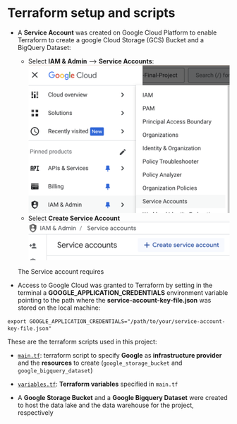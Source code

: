 # **Terraform setup and scripts**

- A **Service Account** was created on Google Cloud Platform to enable Terraform to create a google Cloud Storage (GCS) Bucket and a BigQuery Dataset:
    - Select **IAM & Admin** --> **Service Accounts**:
    ![alt text](image.png)
    - Select **Create Service Account**
    ![alt text](image-1.png)


    The Service account requires
- Access to Google Cloud was granted to Terraform by setting in the terminal a **GOOGLE_APPLICATION_CREDENTIALS** environment variable pointing to the path where the **service-account-key-file.json** was stored on the local machine:

```
export GOOGLE_APPLICATION_CREDENTIALS="/path/to/your/service-account-key-file.json"
```

These are the terraform scripts used in this project:

- [`main.tf`](https://github.com/AuraFrizzati/DE-2025-FinalProject-NHS-EmergencyDeptAttendances/blob/main/terraform/main.tf): terraform script to specify **Google** as **infrastructure provider** and the **resources** to create (`google_storage_bucket` and `google_bigquery_dataset`)

- [`variables.tf`](https://github.com/AuraFrizzati/DE-2025-FinalProject-NHS-EmergencyDeptAttendances/blob/main/terraform/variables.tf): **Terraform variables** specified in `main.tf`

- A **Google Storage Bucket** and a **Google Bigquery Dataset** were created to host the data lake and the data warehouse for the project, respectively